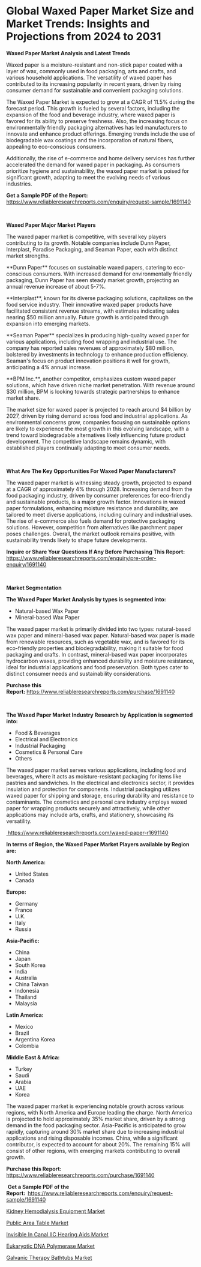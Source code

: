 <p><h1>Global Waxed Paper Market Size and Market Trends: Insights and Projections from 2024 to 2031</h1></p><p><strong>Waxed Paper Market Analysis and Latest Trends</strong></p>
<p><p>Waxed paper is a moisture-resistant and non-stick paper coated with a layer of wax, commonly used in food packaging, arts and crafts, and various household applications. The versatility of waxed paper has contributed to its increasing popularity in recent years, driven by rising consumer demand for sustainable and convenient packaging solutions.</p><p>The Waxed Paper Market is expected to grow at a CAGR of 11.5% during the forecast period. This growth is fueled by several factors, including the expansion of the food and beverage industry, where waxed paper is favored for its ability to preserve freshness. Also, the increasing focus on environmentally friendly packaging alternatives has led manufacturers to innovate and enhance product offerings. Emerging trends include the use of biodegradable wax coatings and the incorporation of natural fibers, appealing to eco-conscious consumers.</p><p>Additionally, the rise of e-commerce and home delivery services has further accelerated the demand for waxed paper in packaging. As consumers prioritize hygiene and sustainability, the waxed paper market is poised for significant growth, adapting to meet the evolving needs of various industries.</p></p>
<p><strong>Get a Sample PDF of the Report:&nbsp;</strong> <a href="https://www.reliableresearchreports.com/enquiry/request-sample/1691140?utm_campaign=4&utm_medium=2&utm_source=Github&utm_content=ia&utm_term=11112024&utm_id=waxed-paper">https://www.reliableresearchreports.com/enquiry/request-sample/1691140</a></p>
<p>&nbsp;</p>
<p><strong>Waxed Paper Major Market Players</strong></p>
<p><p>The waxed paper market is competitive, with several key players contributing to its growth. Notable companies include Dunn Paper, Interplast, Paradise Packaging, and Seaman Paper, each with distinct market strengths.</p><p>**Dunn Paper** focuses on sustainable waxed papers, catering to eco-conscious consumers. With increased demand for environmentally friendly packaging, Dunn Paper has seen steady market growth, projecting an annual revenue increase of about 5-7%.</p><p>**Interplast**, known for its diverse packaging solutions, capitalizes on the food service industry. Their innovative waxed paper products have facilitated consistent revenue streams, with estimates indicating sales nearing $50 million annually. Future growth is anticipated through expansion into emerging markets.</p><p>**Seaman Paper** specializes in producing high-quality waxed paper for various applications, including food wrapping and industrial use. The company has reported sales revenues of approximately $80 million, bolstered by investments in technology to enhance production efficiency. Seaman's focus on product innovation positions it well for growth, anticipating a 4% annual increase.</p><p>**BPM Inc.**, another competitor, emphasizes custom waxed paper solutions, which have driven niche market penetration. With revenue around $30 million, BPM is looking towards strategic partnerships to enhance market share.</p><p>The market size for waxed paper is projected to reach around $4 billion by 2027, driven by rising demand across food and industrial applications. As environmental concerns grow, companies focusing on sustainable options are likely to experience the most growth in this evolving landscape, with a trend toward biodegradable alternatives likely influencing future product development. The competitive landscape remains dynamic, with established players continually adapting to meet consumer needs.</p></p>
<p>&nbsp;</p>
<p><strong>What Are The Key Opportunities For Waxed Paper Manufacturers?</strong></p>
<p><p>The waxed paper market is witnessing steady growth, projected to expand at a CAGR of approximately 4% through 2028. Increasing demand from the food packaging industry, driven by consumer preferences for eco-friendly and sustainable products, is a major growth factor. Innovations in waxed paper formulations, enhancing moisture resistance and durability, are tailored to meet diverse applications, including culinary and industrial uses. The rise of e-commerce also fuels demand for protective packaging solutions. However, competition from alternatives like parchment paper poses challenges. Overall, the market outlook remains positive, with sustainability trends likely to shape future developments.</p></p>
<p><strong>Inquire or Share Your Questions If Any Before Purchasing This Report:</strong> <a href="https://www.reliableresearchreports.com/enquiry/pre-order-enquiry/1691140?utm_campaign=4&utm_medium=2&utm_source=Github&utm_content=ia&utm_term=11112024&utm_id=waxed-paper">https://www.reliableresearchreports.com/enquiry/pre-order-enquiry/1691140</a></p>
<p>&nbsp;</p>
<p><strong>Market Segmentation</strong></p>
<p><strong>The Waxed Paper Market Analysis by types is segmented into:</strong></p>
<p><ul><li>Natural-based Wax Paper</li><li>Mineral-based Wax Paper</li></ul></p>
<p><p>The waxed paper market is primarily divided into two types: natural-based wax paper and mineral-based wax paper. Natural-based wax paper is made from renewable resources, such as vegetable wax, and is favored for its eco-friendly properties and biodegradability, making it suitable for food packaging and crafts. In contrast, mineral-based wax paper incorporates hydrocarbon waxes, providing enhanced durability and moisture resistance, ideal for industrial applications and food preservation. Both types cater to distinct consumer needs and sustainability considerations.</p></p>
<p><strong>Purchase this Report:&nbsp;</strong><a href="https://www.reliableresearchreports.com/purchase/1691140?utm_campaign=4&utm_medium=2&utm_source=Github&utm_content=ia&utm_term=11112024&utm_id=waxed-paper">https://www.reliableresearchreports.com/purchase/1691140</a></p>
<p>&nbsp;</p>
<p><strong>The Waxed Paper Market Industry Research by Application is segmented into:</strong></p>
<p><ul><li>Food & Beverages</li><li>Electrical and Electronics</li><li>Industrial Packaging</li><li>Cosmetics & Personal Care</li><li>Others</li></ul></p>
<p><p>The waxed paper market serves various applications, including food and beverages, where it acts as moisture-resistant packaging for items like pastries and sandwiches. In the electrical and electronics sector, it provides insulation and protection for components. Industrial packaging utilizes waxed paper for shipping and storage, ensuring durability and resistance to contaminants. The cosmetics and personal care industry employs waxed paper for wrapping products securely and attractively, while other applications may include arts, crafts, and stationery, showcasing its versatility.</p></p>
<p><a href="https://www.reliableresearchreports.com/waxed-paper-r1691140?utm_campaign=4&utm_medium=2&utm_source=Github&utm_content=ia&utm_term=11112024&utm_id=waxed-paper">&nbsp;https://www.reliableresearchreports.com/waxed-paper-r1691140</a></p>
<p><strong>In terms of Region, the Waxed Paper Market Players available by Region are:</strong></p>
<p>
    <p> <strong> North America: </strong>
        <ul>
            <li>United States</li>
            <li>Canada</li>
        </ul>
        </p> 
    <p> <strong> Europe: </strong>
        <ul>
            <li>Germany</li>
            <li>France</li>
            <li>U.K.</li>
            <li>Italy</li>
            <li>Russia</li>
        </ul>
        </p> 
    <p> <strong> Asia-Pacific: </strong>
        <ul>
            <li>China</li>
            <li>Japan</li>
            <li>South Korea</li>
            <li>India</li>
            <li>Australia</li>
            <li>China Taiwan</li>
            <li>Indonesia</li>
            <li>Thailand</li>
            <li>Malaysia</li>
        </ul>
        </p> 
    <p> <strong> Latin America: </strong>
        <ul>
            <li>Mexico</li>
            <li>Brazil</li>
            <li>Argentina Korea</li>
            <li>Colombia</li>
        </ul>
        </p> 
    <p> <strong> Middle East & Africa: </strong>
        <ul>
            <li>Turkey</li>
            <li>Saudi</li>
            <li>Arabia</li>
            <li>UAE</li>
            <li>Korea</li>
        </ul>
    </p>
    </p>
<p><p>The waxed paper market is experiencing notable growth across various regions, with North America and Europe leading the charge. North America is projected to hold approximately 35% market share, driven by a strong demand in the food packaging sector. Asia-Pacific is anticipated to grow rapidly, capturing around 30% market share due to increasing industrial applications and rising disposable incomes. China, while a significant contributor, is expected to account for about 20%. The remaining 15% will consist of other regions, with emerging markets contributing to overall growth.</p></p>
<p><strong>Purchase this Report: </strong><a href="https://www.reliableresearchreports.com/purchase/1691140?utm_campaign=4&utm_medium=2&utm_source=Github&utm_content=ia&utm_term=11112024&utm_id=waxed-paper">https://www.reliableresearchreports.com/purchase/1691140</a></p>
<p>&nbsp;<strong>Get a Sample PDF of the Report:&nbsp;&nbsp;</strong><a href="https://www.reliableresearchreports.com/enquiry/request-sample/1691140?utm_campaign=4&utm_medium=2&utm_source=Github&utm_content=ia&utm_term=11112024&utm_id=waxed-paper">https://www.reliableresearchreports.com/enquiry/request-sample/1691140</a></p>
<p><strong></strong></p>
<p><p><a href="https://issuu.com/reportprime-2/docs/kidney-hemodialysis-equipment-marke_3f76d33a9b8202?utm_campaign=4&utm_medium=2&utm_source=Github&utm_content=ia&utm_term=11112024&utm_id=waxed-paper">Kidney Hemodialysis Equipment Market</a></p><p><a href="https://www.linkedin.com/pulse/public-area-table-industry-analysis-report-market-size-share-competitive-n0pme?utm_campaign=4&utm_medium=2&utm_source=Github&utm_content=ia&utm_term=11112024&utm_id=waxed-paper">Public Area Table Market</a></p><p><a href="https://issuu.com/reportprime-2/docs/invisible-in-canal-iic-hearing-aids_3a039765bc4b51?utm_campaign=4&utm_medium=2&utm_source=Github&utm_content=ia&utm_term=11112024&utm_id=waxed-paper">Invisible In Canal IIC Hearing Aids Market</a></p><p><a href="https://github.com/alesiasc0na/Market-Research-Report-List-1/blob/main/eukaryotic-dna-polymerase-market.md?utm_campaign=4&utm_medium=2&utm_source=Github&utm_content=ia&utm_term=11112024&utm_id=waxed-paper">Eukaryotic DNA Polymerase Market</a></p><p><a href="https://www.linkedin.com/pulse/galvanic-therapy-bathtubs-market-size-share-analysis-growth-kemwe?utm_campaign=4&utm_medium=2&utm_source=Github&utm_content=ia&utm_term=11112024&utm_id=waxed-paper">Galvanic Therapy Bathtubs Market</a></p></p>